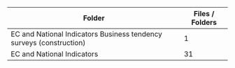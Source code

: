 | Folder                                                              |   Files / Folders |
|---------------------------------------------------------------------|-------------------|
| EC and National Indicators Business tendency surveys (construction) |                 1 |
| EC and National Indicators                                          |                31 |